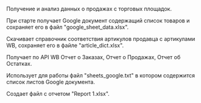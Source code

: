 Получение и анализ данных о продажах с торговых площадок.


При старте получает Google документ содержащий список товаров и сохраняет его в файл "google_sheet_data.xlsx".

Cкачивает справочник соответствия артикулов продавца с артикулами WB, сохраняет его в файле "article_dict.xlsx".

Получает по API WB Отчет о Заказах, Отчет о Продажах, Отчет об Остатках.

Использует для работы файл "sheets_google.txt" в котором содержится список листов Google документа.


Создает файл с отчетом "Report 1.xlsx".
